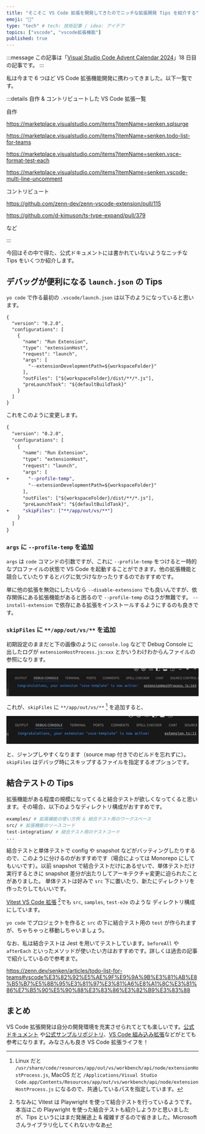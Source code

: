 ```yaml
---
title: "そこそこ VS Code 拡張を開発してきたのでニッチな拡張開発 Tips を紹介する"
emoji: "🚀"
type: "tech" # tech: 技術記事 / idea: アイデア
topics: ["vscode", "vscode拡張機能"]
published: true
---
```


:::message
この記事は「[Visual Studio Code Advent Calendar 2024](https://qiita.com/advent-calendar/2024/visual_studio_code)」18 日目の記事です。
:::

私は今まで 6 つほど VS Code 拡張機能開発に携わってきました。以下一覧です。

:::details 自作 & コントリビュートした VS Code 拡張一覧

自作

https://marketplace.visualstudio.com/items?itemName=senken.sqlsurge

https://marketplace.visualstudio.com/items?itemName=senken.todo-list-for-teams

https://marketplace.visualstudio.com/items?itemName=senken.vsce-format-test-each

https://marketplace.visualstudio.com/items?itemName=senken.vscode-multi-line-uncomment

コントリビュート

https://github.com/zenn-dev/zenn-vscode-extension/pull/115

https://github.com/d-kimuson/ts-type-expand/pull/379

など

:::

今回はその中で得た、公式ドキュメントには書かれていないようなニッチな Tips をいくつか紹介します。

## デバッグが便利になる `launch.json` の Tips

`yo code` で作る最初の `.vscode/launch.json` は以下のようになっていると思います。

```json:初期設定 の .vscode/launch.json
{
  "version": "0.2.0",
  "configurations": [
    {
      "name": "Run Extension",
      "type": "extensionHost",
      "request": "launch",
      "args": [
        "--extensionDevelopmentPath=${workspaceFolder}"
      ],
      "outFiles": ["${workspaceFolder}/dist/**/*.js"],
      "preLaunchTask": "${defaultBuildTask}"
    }
  ]
}
```

これをこのように変更します。

```diff json:.vscode/launch.json
{
  "version": "0.2.0",
  "configurations": [
    {
      "name": "Run Extension",
      "type": "extensionHost",
      "request": "launch",
      "args": [
+       "--profile-temp",
        "--extensionDevelopmentPath=${workspaceFolder}"
      ],
      "outFiles": ["${workspaceFolder}/dist/**/*.js"],
      "preLaunchTask": "${defaultBuildTask}",
+     "skipFiles": ["**/app/out/vs/**"]
    }
  ]
}
```

### `args` に `--profile-temp` を追加

`args` は `code` コマンドの引数ですが、これに `--profile-temp` をつけると一時的なプロファイルの状態で VS Code を起動することができます。他の拡張機能と競合していたりするとバグに気づけなかったりするのでおすすめです。

単に他の拡張を無効にしたいなら `--disable-extensions` でも良いんですが、依存関係にある拡張機能があると困るので `--profile-temp` のほうが無難です。
`--install-extension` で依存にある拡張をインストールするようにするのも良きです。

### `skipFiles` に `**/app/out/vs/**` を追加

初期設定のままだと下の画像のように `console.log` などで Debug Console に出したログが `extensionHostProcess.js:xxx` とかいうわけわからんファイルの参照になります。

![alt text](/images/vsce-tips-2024/image-1.png)

これが、`skipFiles` に `**/app/out/vs/**` [^skipFiles] を追加すると、

[^skipFiles]: Linux だと `/usr/share/code/resources/app/out/vs/workbench/api/node/extensionHostProcess.js`, MacOS だと `/Applications/Visual Studio Code.app/Contents/Resources/app/out/vs/workbench/api/node/extensionHostProcess.js` になるので、共通しているパスを指定しています。

![alt text](/images/vsce-tips-2024/image.png)

と、ジャンプしやすくなります（source map 付きでのビルドを忘れずに）。`skipFiles` はデバッグ時にスキップするファイルを指定するオプションです。

## 結合テストの Tips

拡張機能がある程度の規模になってくると結合テストが欲しくなってくると思います。その場合、以下のようなディレクトリ構成がおすすめです。

```sh
examples/ # 拡張機能の使い方例 & 結合テスト用のワークスペース
src/ # 拡張機能のソースコード
test-integration/ # 結合テスト用のテストコード
...
```

結合テストと単体テストで config や snapshot などがバッティングしたりするので、このように分けるのがおすすめです（場合によっては Monorepo にしてもいいです）。以前 snapshot で結合テストだけにあるせいで、単体テストだけ実行するときに snapshot 差分が出たりしてアーキテクチャ変更に迫られたことがありました。
単体テストは好みで `src` 下に置いたり、新たにディレクトリを作ったりしてもいいです。

[Vitest VS Code 拡張](https://github.com/vitest-dev/vscode) [^vitest]でも `src`, `samples`, `test-e2e` のような ディレクトリ構成にしています。

[^vitest]: ちなみに Vitest は Playwright を使って結合テストを行っているようです。本当はこの Playwright を使った結合テストも紹介しようかと思いましたが、Tips というにはまだ発展途上 & 複雑すぎるので省きました。Microsoft さんライブラリ化してくれないかなあ

`yo code` でプロジェクトを作ると `src` の下に結合テスト用の `test` が作られますが、ちゃちゃっと移動しちゃいましょう。

なお、私は結合テストは Jest を用いてテストしています。`beforeAll` や `afterEach` といったメソッドが使いたい方はおすすめです。詳しくは過去の記事で紹介しているので参考まで。

https://zenn.dev/senken/articles/todo-list-for-teams#vscode%E3%82%92%E5%AE%9F%E9%9A%9B%E3%81%AB%E8%B5%B7%E5%8B%95%E3%81%97%E3%81%A6%E8%A1%8C%E3%81%86%E7%B5%90%E5%90%88%E3%83%86%E3%82%B9%E3%83%88

## まとめ

VS Code 拡張開発は自分の開発環境を充実させられてとても楽しいです。[公式ドキュメント](https://code.visualstudio.com/api/extension-guides/overview) や[公式サンプルリポジトリ](https://github.com/microsoft/vscode-extension-samples)、[VS Code 組み込み拡張](https://github.com/microsoft/vscode/tree/main/extensions)などがとても参考になります。みなさんも良き VS Code 拡張ライフを！
